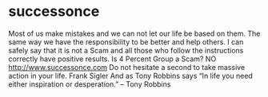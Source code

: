 # successonce
Most of us make mistakes and we can not let our life be based on them. The same way we have the responsibility to be better and help others. I can safely say that it is not a Scam and all those who follow the instructions correctly have positive results. Is 4 Percent Group a Scam? NO http://www.successonce.com Do not hesitate a second to take massive action in your life. Frank Sigler And as Tony Robbins says “In life you need either inspiration or desperation.” – Tony Robbins
